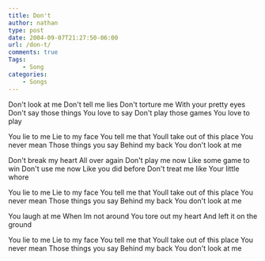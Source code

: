 ```yaml
---
title: Don't
author: nathan
type: post
date: 2004-09-07T21:27:50-06:00
url: /don-t/
comments: true
Tags:
    - Song
categories:
    - Songs
---
```

Don't look at me
Don't tell me lies
Don't torture me
With your pretty eyes
Don't say those things
You love to say
Don't play those games
You love to play

You lie to me
Lie to my face
You tell me that
Youll take out of this place
You never mean
Those things you say
Behind my back
You don't look at me

Don't break my heart
All over again
Don't play me now
Like some game to win
Don't use me now
Like you did before
Don't treat me like
Your little whore

You lie to me
Lie to my face
You tell me that
Youll take out of this place
You never mean
Those things you say
Behind my back
You don't look at me

You laugh at me
When Im not around
You tore out my heart
And left it on the ground

You lie to me
Lie to my face
You tell me that
Youll take out of this place
You never mean
Those things you say
Behind my back
You don't look at me
